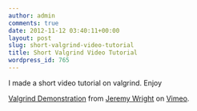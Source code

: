 ```yaml
---
author: admin
comments: true
date: 2012-11-12 03:40:11+00:00
layout: post
slug: short-valgrind-video-tutorial
title: Short Valgrind Video Tutorial
wordpress_id: 765
---
```


I made a short video tutorial on valgrind. Enjoy



[Valgrind Demonstration](http://vimeo.com/53291347) from [Jeremy Wright](http://vimeo.com/user14085157) on [Vimeo](http://vimeo.com).
